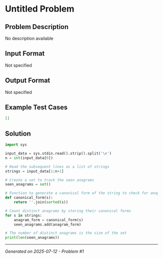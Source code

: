 # Untitled Problem

## Problem Description
No description available

## Input Format
Not specified

## Output Format
Not specified

## Example Test Cases
```json
[]
```

## Solution
```python
import sys

input_data = sys.stdin.read().strip().split('\n')
n = int(input_data[0])

# Read the subsequent lines as a list of strings
strings = input_data[1:n+1]

# Create a set to track the seen anagrams
seen_anagrams = set()

# Function to generate a canonical form of the string to check for anagrams
def canonical_form(s):
    return ''.join(sorted(s))

# Count distinct anagrams by storing their canonical forms
for s in strings:
    anagram_form = canonical_form(s)
    seen_anagrams.add(anagram_form)

# The number of distinct anagrams is the size of the set
print(len(seen_anagrams))
```

---
*Generated on 2025-07-12 - Problem #1*